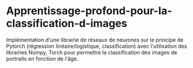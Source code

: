 # Apprentissage-profond-pour-la-classification-d-images

Implémentation d'une librairie de réseaux de neurones sur le principe de Pytorch (﻿régression linéaire/logistique, classification) avec l'utilisation des librairies Numpy, Torch pour permettre la classification des images de portraits en fonction de l'âge.
